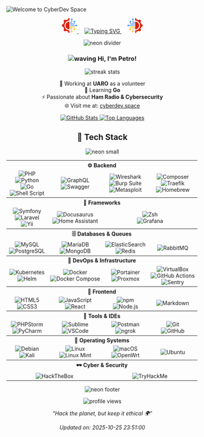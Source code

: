 ![Welcome to CyberDev Space](https://img.shields.io/badge/cyber_dev-_space-green?style=for-the-badge&logoColor=9FEF00)

<p align="center">
  <a href="https://cyberdev.space">
    <img src="./logo.png" width="40" alt="Left Logo">
  </a>
  &nbsp;&nbsp;&nbsp;
  <a href="https://cyberdev.space">
    <img src="https://readme-typing-svg.herokuapp.com?font=JetBrains+Mono&pause=1000&color=9FEF00&center=true&vCenter=true&width=435&lines=Welcome+to+CyberDev+Space;Full-stack+Developer;Cybersecurity+Enthusiast;Ham+Radio+Operator" alt="Typing SVG" />
  </a>
  &nbsp;&nbsp;&nbsp;
  <a href="https://cyberdev.space">
    <img src="./reverse_logo.png" width="40" alt="Right Logo">
  </a>
</p>

<p align="center">
  <img src="https://capsule-render.vercel.app/api?type=rect&color=0:00FF88,50:00FFFF,100:9900FF&height=3&section=header" alt="neon divider"/>
</p>

<h3 align="center">
  <img src="https://media.giphy.com/media/hvRJCLFzcasrR4ia7z/giphy.gif" width="28" alt="waving"> Hi, I'm Petro!
</h3>

<p align="center">
  <img src="https://github-readme-streak-stats.herokuapp.com/?user=PetroOstapuk&theme=tokyonight&hide_border=true" height="180px" alt="streak stats"/>
</p>

<p align="center">
  🔭 Working at <b>UARO</b> as a volunteer<br>
  🌱 Learning <b>Go</b><br>
  ⚡ Passionate about <b>Ham Radio & Cybersecurity</b><br>
  🌐 Visit me at: <a href="https://cyberdev.space">cyberdev.space</a>
</p>

<p align="center">
  <a href="https://github.com/anuraghazra/github-readme-stats">
    <img alt="GitHub Stats" src="https://denvercoder1-github-readme-stats.vercel.app/api/?username=PetroOstapuk&show_icons=true&count_private=true&theme=tokyonight&hide_border=true&bg_color=1F222E&title_color=F85D7F&icon_color=F8D866" height="179px"/>
  </a>
  <a href="https://github.com/anuraghazra/github-readme-stats">
    <img alt="Top Languages" src="https://github-readme-stats.vercel.app/api/top-langs/?username=PetroOstapuk&langs_count=8&layout=compact&theme=tokyonight&hide_border=true&bg_color=1F222E&title_color=F85D7F&icon_color=F8D866&hide=Jupyter%20Notebook&hide_progress=true" height="179px"/>
  </a>
</p>

<h2 align="center">🧠 Tech Stack</h2>
<p align="center">
  <img src="https://capsule-render.vercel.app/api?type=rect&color=0:00FF88,50:00FFFF,100:9900FF&height=2&section=header" alt="neon small"/>
</p>

<table align="center" cellpadding="6">
  <!-- Backend -->
  <tr><th colspan="4" align="center">⚙️ Backend</th></tr>
  <tr>
    <td align="center">
      <img src="https://img.shields.io/badge/PHP-777BB4?style=for-the-badge&logo=php&logoColor=white" alt="PHP"><br>
      <img src="https://img.shields.io/badge/Python-FFD43B?style=for-the-badge&logo=python&logoColor=blue" alt="Python"><br>
      <img src="https://img.shields.io/badge/Go-00ADD8?style=for-the-badge&logo=go&logoColor=white" alt="Go"><br>
      <img src="https://img.shields.io/badge/Shell_Script-121011?style=for-the-badge&logo=gnu-bash&logoColor=white" alt="Shell Script">
    </td>
    <td align="center">
      <img src="https://img.shields.io/badge/GraphQl-E10098?style=for-the-badge&logo=graphql&logoColor=white" alt="GraphQL"><br>
      <img src="https://img.shields.io/badge/Swagger-85EA2D?style=for-the-badge&logo=Swagger&logoColor=white" alt="Swagger">
    </td>
    <td align="center">
      <img src="https://img.shields.io/badge/Wireshark-1679A7?style=for-the-badge&logo=Wireshark&logoColor=white" alt="Wireshark"><br>
      <img src="https://img.shields.io/badge/burpsuite-FF6633?style=for-the-badge&logo=burpsuite&logoColor=white" alt="Burp Suite"><br>
      <img src="https://img.shields.io/badge/metasploit-2596CD?style=for-the-badge&logo=metasploit&logoColor=white" alt="Metasploit">
    </td>
    <td align="center">
      <img src="https://img.shields.io/badge/Composer-885630?style=for-the-badge&logo=Composer&logoColor=white" alt="Composer"><br>
      <img src="https://img.shields.io/badge/Traefik-24A1C1?style=for-the-badge&logo=traefikproxy&logoColor=black" alt="Traefik"><br>
      <img src="https://img.shields.io/badge/homebrew-FBB040?style=for-the-badge&logo=homebrew&logoColor=white" alt="Homebrew">
    </td>
  </tr>

  <!-- Frameworks -->
  <tr><th colspan="4" align="center">🧩 Frameworks</th></tr>
  <tr>
    <td align="center">
      <img src="https://img.shields.io/badge/Symfony-000000?style=for-the-badge&logo=Symfony&logoColor=white" alt="Symfony"><br>
      <img src="https://img.shields.io/badge/Laravel-FF2D20?style=for-the-badge&logo=laravel&logoColor=white" alt="Laravel"><br>
      <img src="https://img.shields.io/badge/Yii%20Framework-282828?style=for-the-badge&logo=yii&logoColor=40B3D8" alt="Yii">
    </td>
    <td align="center">
      <img src="https://img.shields.io/badge/Docusaurus-3ECC5F?style=for-the-badge&logo=Docusaurus&logoColor=white" alt="Docusaurus"><br>
      <img src="https://img.shields.io/badge/Home%20Assistant-18BCF2?style=for-the-badge&logo=Home%20Assistant&logoColor=white" alt="Home Assistant">
    </td>
    <td align="center" colspan="2">
      <img src="https://img.shields.io/badge/Zsh-F15A24?style=for-the-badge&logo=Zsh&logoColor=white" alt="Zsh"><br>
      <img src="https://img.shields.io/badge/Grafana-F2F4F9?style=for-the-badge&logo=grafana&logoColor=orange&labelColor=F2F4F9" alt="Grafana">
    </td>
  </tr>

  <!-- Databases -->
  <tr><th colspan="4" align="center">🗄️ Databases & Queues</th></tr>
  <tr>
    <td align="center">
      <img src="https://img.shields.io/badge/MySQL-4479A1?style=for-the-badge&logo=mysql&logoColor=white" alt="MySQL"><br>
      <img src="https://img.shields.io/badge/PostgreSQL-316192?style=for-the-badge&logo=postgresql&logoColor=white" alt="PostgreSQL">
    </td>
    <td align="center">
      <img src="https://img.shields.io/badge/MariaDB-003545?style=for-the-badge&logo=mariadb&logoColor=white" alt="MariaDB"><br>
      <img src="https://img.shields.io/badge/MongoDB-4EA94B?style=for-the-badge&logo=mongodb&logoColor=white" alt="MongoDB">
    </td>
    <td align="center">
      <img src="https://img.shields.io/badge/Elastic_Search-005571?style=for-the-badge&logo=elasticsearch&logoColor=white" alt="ElasticSearch"><br>
      <img src="https://img.shields.io/badge/redis-%23DD0031.svg?&style=for-the-badge&logo=redis&logoColor=white" alt="Redis">
    </td>
    <td align="center">
      <img src="https://img.shields.io/badge/rabbitmq-%23FF6600.svg?&style=for-the-badge&logo=rabbitmq&logoColor=white" alt="RabbitMQ">
    </td>
  </tr>

  <!-- DevOps -->
  <tr><th colspan="4" align="center">🚀 DevOps & Infrastructure</th></tr>
  <tr>
    <td align="center">
      <img src="https://img.shields.io/badge/kubernetes-326ce5.svg?&style=for-the-badge&logo=kubernetes&logoColor=white" alt="Kubernetes"><br>
      <img src="https://img.shields.io/badge/Helm-0F1689?style=for-the-badge&logo=Helm&labelColor=0F1689" alt="Helm">
    </td>
    <td align="center">
      <img src="https://img.shields.io/badge/Docker-2CA5E0?style=for-the-badge&logo=docker&logoColor=white" alt="Docker"><br>
      <img src="https://img.shields.io/badge/Docker%20Compose-2496ED?style=for-the-badge&logo=docker&logoColor=white" alt="Docker Compose">
    </td>
    <td align="center">
      <img src="https://img.shields.io/badge/Portainer-13BEF9?style=for-the-badge&logo=portainer&logoColor=white" alt="Portainer"><br>
      <img src="https://img.shields.io/badge/Proxmox-E57000?style=for-the-badge&logo=proxmox&logoColor=white" alt="Proxmox">
    </td>
    <td align="center">
      <img src="https://img.shields.io/badge/VirtualBox-21416b?style=for-the-badge&logo=VirtualBox&logoColor=white" alt="VirtualBox"><br>
      <img src="https://img.shields.io/badge/Github%20Actions-282a2e?style=for-the-badge&logo=githubactions&logoColor=367cfe" alt="GitHub Actions"><br>
      <img src="https://img.shields.io/badge/Sentry-black?style=for-the-badge&logo=Sentry&logoColor=%23362D59" alt="Sentry">
    </td>
  </tr>

  <!-- Frontend -->
  <tr><th colspan="4" align="center">🎨 Frontend</th></tr>
  <tr>
    <td align="center">
      <img src="https://img.shields.io/badge/HTML5-E34F26?style=for-the-badge&logo=html5&logoColor=white" alt="HTML5"><br>
      <img src="https://img.shields.io/badge/CSS3-1572B6?style=for-the-badge&logo=css3&logoColor=white" alt="CSS3">
    </td>
    <td align="center">
      <img src="https://img.shields.io/badge/JavaScript-F7DF1E?style=for-the-badge&logo=javascript&logoColor=black" alt="JavaScript"><br>
      <img src="https://img.shields.io/badge/React-20232A?style=for-the-badge&logo=react&logoColor=61DAFB" alt="React">
    </td>
    <td align="center">
      <img src="https://img.shields.io/badge/npm-CB3837?style=for-the-badge&logo=npm&logoColor=white" alt="npm"><br>
      <img src="https://img.shields.io/badge/Node%20js-339933?style=for-the-badge&logo=nodedotjs&logoColor=white" alt="Node.js">
    </td>
    <td align="center">
      <img src="https://img.shields.io/badge/Markdown-000000?style=for-the-badge&logo=markdown&logoColor=white" alt="Markdown">
    </td>
  </tr>

  <!-- Tools -->
  <tr><th colspan="4" align="center">🧰 Tools & IDEs</th></tr>
  <tr>
    <td align="center">
      <img src="http://img.shields.io/badge/-PHPStorm-181717?style=for-the-badge&logo=phpstorm&logoColor=white" alt="PHPStorm"><br>
      <img src="https://img.shields.io/badge/PyCharm-000000.svg?&style=for-the-badge&logo=PyCharm&logoColor=white" alt="PyCharm">
    </td>
    <td align="center">
      <img src="https://img.shields.io/badge/sublime_text-%23575757.svg?&style=for-the-badge&logo=sublime-text&logoColor=important" alt="Sublime"><br>
      <img src="https://img.shields.io/badge/VSCode-0078D4?style=for-the-badge&logo=visual%20studio%20code&logoColor=white" alt="VSCode">
    </td>
    <td align="center">
      <img src="https://img.shields.io/badge/Postman-FF6C37?style=for-the-badge&logo=Postman&logoColor=white" alt="Postman"><br>
      <img src="https://img.shields.io/badge/ngrok-140648?style=for-the-badge&logo=Ngrok&logoColor=white" alt="ngrok">
    </td>
    <td align="center">
      <img src="https://img.shields.io/badge/Git-F05032?style=for-the-badge&logo=git&logoColor=white" alt="Git"><br>
      <img src="https://img.shields.io/badge/GitHub-181717?style=for-the-badge&logo=github&logoColor=white" alt="GitHub">
    </td>
  </tr>

  <!-- OS -->
  <tr><th colspan="4" align="center">💾 Operating Systems</th></tr>
  <tr>
    <td align="center">
      <img src="https://img.shields.io/badge/Debian-A81D33?style=for-the-badge&logo=debian&logoColor=white" alt="Debian"><br>
      <img src="https://img.shields.io/badge/Kali_Linux-557C94?style=for-the-badge&logo=kali-linux&logoColor=white" alt="Kali">
    </td>
    <td align="center">
      <img src="https://img.shields.io/badge/Linux-FCC624?style=for-the-badge&logo=linux&logoColor=black" alt="Linux"><br>
      <img src="https://img.shields.io/badge/Linux_Mint-87CF3E?style=for-the-badge&logo=linux-mint&logoColor=white" alt="Linux Mint">
    </td>
    <td align="center">
      <img src="https://img.shields.io/badge/mac%20os-000000?style=for-the-badge&logo=apple&logoColor=white" alt="macOS"><br>
      <img src="https://img.shields.io/badge/OpenWrt-00B5E2?style=for-the-badge&logo=OpenWrt&logoColor=white" alt="OpenWrt">
    </td>
    <td align="center">
      <img src="https://img.shields.io/badge/Ubuntu-E95420?style=for-the-badge&logo=ubuntu&logoColor=white" alt="Ubuntu">
    </td>
  </tr>

  <!-- Cyber -->
  <tr><th colspan="4" align="center">🕶️ Cyber & Security</th></tr>
  <tr>
    <td align="center" colspan="2">
      <img src="https://img.shields.io/badge/HackTheBox-111927?style=for-the-badge&logo=Hack%20The%20Box&logoColor=9FEF00" alt="HackTheBox">
    </td>
    <td align="center" colspan="2">
      <img src="https://img.shields.io/badge/TryHackMe-212C42?style=for-the-badge&logo=TryHackMe&logoColor=white" alt="TryHackMe">
    </td>
  </tr>
</table>

<p align="center">
  <img src="https://capsule-render.vercel.app/api?type=rect&color=0:00FF88,50:00FFFF,100:9900FF&height=2&section=header" alt="neon footer"/>
</p>

<p align="center">
  <img src="https://komarev.com/ghpvc/?username=PetroOstapuk&color=brightgreen&style=for-the-badge" alt="profile views" />
</p>

<p align="center"><i>“Hack the planet, but keep it ethical 🌍”</i></p>

<p align="center"><i>Updated on: 2025-10-25 23:51:00</i></p>

